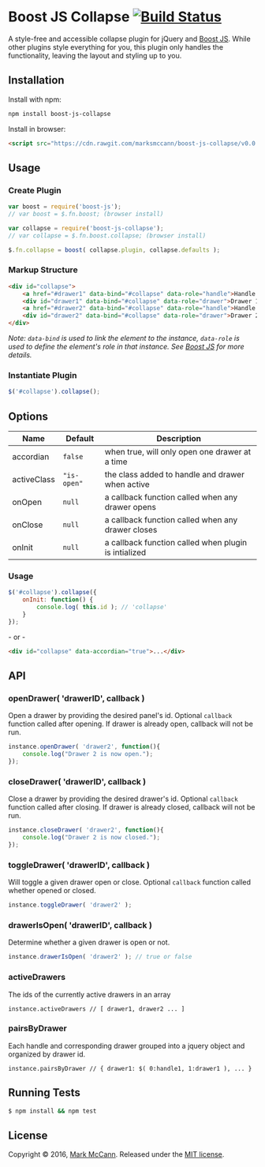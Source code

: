 Boost JS Collapse [![Build Status](https://travis-ci.org/marksmccann/boost-js-collapse.svg?branch=master)](https://travis-ci.org/marksmccann/boost-js-collapse)
==================================================
A style-free and accessible collapse plugin for jQuery and [Boost JS](https://github.com/marksmccann/boost-js). While other plugins style everything for you, this plugin only handles the functionality, leaving the layout and styling up to you.


Installation
--------------------------------------
Install with npm:
```bash
npm install boost-js-collapse
```
Install in browser:
```html
<script src="https://cdn.rawgit.com/marksmccann/boost-js-collapse/v0.0.1/dist/collapse.min.js"></script>
```

Usage
--------------------------------------

### Create Plugin
```javascript
var boost = require('boost-js');
// var boost = $.fn.boost; (browser install)

var collapse = require('boost-js-collapse');
// var collapse = $.fn.boost.collapse; (browser install)

$.fn.collapse = boost( collapse.plugin, collapse.defaults );
```

### Markup Structure
```html
<div id="collapse">
    <a href="#drawer1" data-bind="#collapse" data-role="handle">Handle 1</a>
    <div id="drawer1" data-bind="#collapse" data-role="drawer">Drawer 1</div>
    <a href="#drawer2" data-bind="#collapse" data-role="handle">Handle 2</a>
    <div id="drawer2" data-bind="#collapse" data-role="drawer">Drawer 2</div>
</div>
```
*Note: `data-bind` is used to link the element to the instance, `data-role` is used to define the element's role in that instance. See [Boost JS](https://github.com/marksmccann/boost-js) for more details.*

### Instantiate Plugin
```javascript
$('#collapse').collapse();
```

Options
--------------------------------------
Name | Default | Description
--- | --- | ---
accordian | `false` | when true, will only open one drawer at a time
activeClass | `"is-open"` | the class added to handle and drawer when active
onOpen | `null` | a callback function called when any drawer opens
onClose | `null` | a callback function called when any drawer closes
onInit | `null` | a callback function called when plugin is intialized
### Usage
```javascript
$('#collapse').collapse({
	onInit: function() {
    	console.log( this.id ); // 'collapse'
    }
});
```
\- or -
```html
<div id="collapse" data-accordian="true">...</div>
```

API
--------------------------------------
### openDrawer( 'drawerID', callback )
Open a drawer by providing the desired panel's id. Optional `callback` function called after opening. If drawer is already open, callback will not be run.
```javascript
instance.openDrawer( 'drawer2', function(){
    console.log("Drawer 2 is now open.");
});
```
### closeDrawer( 'drawerID', callback )
Close a drawer by providing the desired drawer's id. Optional `callback` function called after closing. If drawer is already closed, callback will not be run.
```javascript
instance.closeDrawer( 'drawer2', function(){
    console.log("Drawer 2 is now closed.");
});
```
### toggleDrawer( 'drawerID', callback )
Will toggle a given drawer open or close. Optional `callback` function called whether opened or closed.
```javascript
instance.toggleDrawer( 'drawer2' );
```
### drawerIsOpen( 'drawerID', callback )
Determine whether a given drawer is open or not.
```javascript
instance.drawerIsOpen( 'drawer2' ); // true or false
```
### activeDrawers
The ids of the currently active drawers in an array
```
instance.activeDrawers // [ drawer1, drawer2 ... ]
```
### pairsByDrawer
Each handle and corresponding drawer grouped into a jquery object and organized by drawer id.
```
instance.pairsByDrawer // { drawer1: $( 0:handle1, 1:drawer1 ), ... }
```


Running Tests
--------------------------------------

```bash
$ npm install && npm test
```


License
--------------------------------------

Copyright © 2016, [Mark McCann](https://github.com/marksmccann).
Released under the [MIT license](LICENSE).

